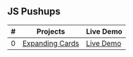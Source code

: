 <h2> JS Pushups </h2>

| #   | Projects                                                                                    | Live Demo                                                                  |
| --- | ------------------------------------------------------------------------------------------- | -------------------------------------------------------------------------- |
| 0   | [Expanding Cards](https://github.com/KristinaChausheva/jsPushUps/tree/main/expanding-cards) | [Live Demo](https://kristinachausheva.github.io/jsPushUps/expanding-cards) |
